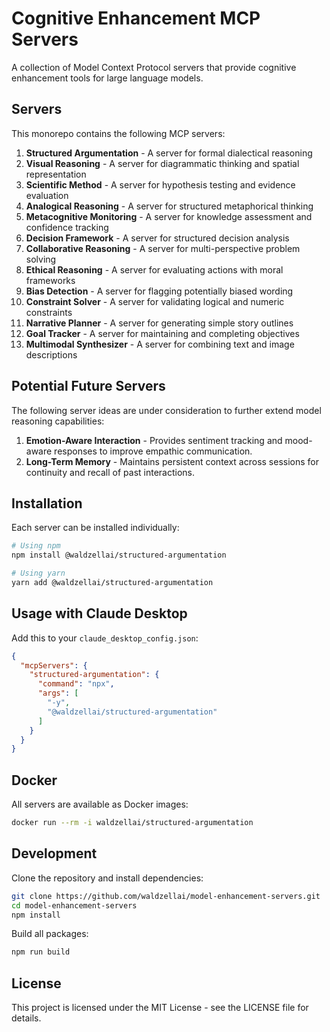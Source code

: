 # Cognitive Enhancement MCP Servers

A collection of Model Context Protocol servers that provide cognitive enhancement tools for large language models.

## Servers

This monorepo contains the following MCP servers:

1. **Structured Argumentation** - A server for formal dialectical reasoning
2. **Visual Reasoning** - A server for diagrammatic thinking and spatial representation
3. **Scientific Method** - A server for hypothesis testing and evidence evaluation
4. **Analogical Reasoning** - A server for structured metaphorical thinking
5. **Metacognitive Monitoring** - A server for knowledge assessment and confidence tracking
6. **Decision Framework** - A server for structured decision analysis
7. **Collaborative Reasoning** - A server for multi-perspective problem solving
8. **Ethical Reasoning** - A server for evaluating actions with moral frameworks
9. **Bias Detection** - A server for flagging potentially biased wording
10. **Constraint Solver** - A server for validating logical and numeric constraints
11. **Narrative Planner** - A server for generating simple story outlines
12. **Goal Tracker** - A server for maintaining and completing objectives
13. **Multimodal Synthesizer** - A server for combining text and image descriptions

## Potential Future Servers

The following server ideas are under consideration to further extend model reasoning capabilities:

1. **Emotion-Aware Interaction** - Provides sentiment tracking and mood-aware responses to improve empathic communication.
2. **Long-Term Memory** - Maintains persistent context across sessions for continuity and recall of past interactions.


## Installation

Each server can be installed individually:

```bash
# Using npm
npm install @waldzellai/structured-argumentation

# Using yarn
yarn add @waldzellai/structured-argumentation
```

## Usage with Claude Desktop

Add this to your `claude_desktop_config.json`:

```json
{
  "mcpServers": {
    "structured-argumentation": {
      "command": "npx",
      "args": [
        "-y",
        "@waldzellai/structured-argumentation"
      ]
    }
  }
}
```

## Docker

All servers are available as Docker images:

```bash
docker run --rm -i waldzellai/structured-argumentation
```

## Development

Clone the repository and install dependencies:

```bash
git clone https://github.com/waldzellai/model-enhancement-servers.git
cd model-enhancement-servers
npm install
```

Build all packages:

```bash
npm run build
```

## License

This project is licensed under the MIT License - see the LICENSE file for details.
